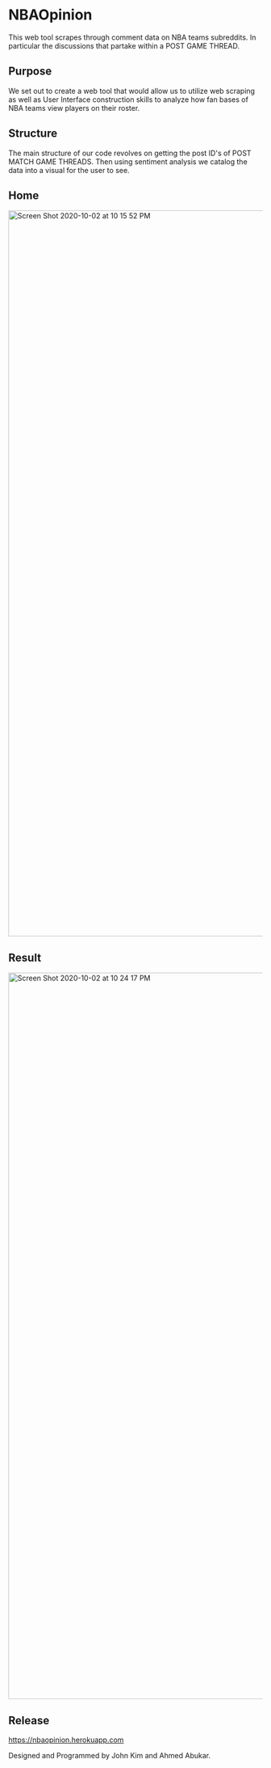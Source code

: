 # NBAOpinion
This web tool scrapes through comment data on NBA teams subreddits. In particular the discussions that partake within a POST GAME THREAD. 


## Purpose

  We set out to create a web tool that would allow us to utilize web scraping as well as User Interface construction skills to analyze how fan bases of NBA teams view players on their roster.
  
## Structure 
  The main structure of our code revolves on getting the post ID's of POST MATCH GAME THREADS. Then using sentiment analysis we catalog the data into a visual for the user to see.
  
## Home 
<img width="1436" alt="Screen Shot 2020-10-02 at 10 15 52 PM" src="https://user-images.githubusercontent.com/47199118/94981164-e333ec80-04fd-11eb-818c-be53c39d0dfa.png">

## Result
<img width="1437" alt="Screen Shot 2020-10-02 at 10 24 17 PM" src="https://user-images.githubusercontent.com/47199118/94981182-06f73280-04fe-11eb-8672-3b4aae0a90fa.png">

## Release
https://nbaopinion.herokuapp.com

Designed and Programmed by John Kim and Ahmed Abukar. 

